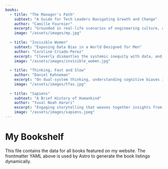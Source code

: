 ```yaml
---
books:
  - title: "The Manager's Path"
    subtext: "A Guide for Tech Leaders Navigating Growth and Change"
    author: "Camille Fournier"
    excerpt: "Grounded in real-life scenarios of engineering culture, and comes with tactical advice for engineers stepping into leadership on handling challenges and managing people in Tech."
    image: "/assets/images/mp.jpg"
  
  - title: "Invisible Women"
    subtext: "Exposing Data Bias in a World Designed for Men"
    author: "Caroline Criado-Perez"
    excerpt: "Cleverly dismantles the systemic inequity with data, and demonstrates how that has quietly impacted almost every aspect of daily life."
    image: "/assets/images/invisible_women.jpg"
  
  - title: "Thinking, Fast and Slow"
    author: "Daniel Kahneman"
    excerpt: "On dual-system thinking, understanding cognitive biases in humans, and tools for improved decision-making."
    image: "/assets/images/tfas.jpg"
  
  - title: "Sapiens"
    subtext: "A Brief History of Humankind"
    author: "Yuval Noah Harari"
    excerpt: "Engaging storytelling that weaves together insights from history, science, and economics to reflect upon human nature, identity, and culture."
    image: "/assets/images/sapiens.jpeg"
---
```


# My Bookshelf

This file contains the data for all books featured on my website. The frontmatter YAML above is used by Astro to generate the book listings dynamically.